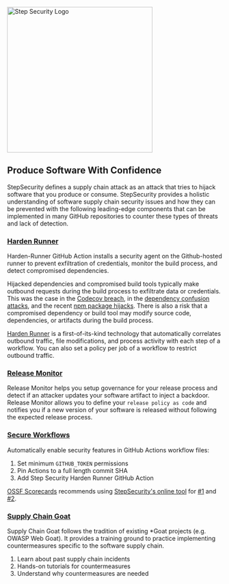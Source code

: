 <p align="left">
  <img src="https://step-security-images.s3.us-west-2.amazonaws.com/Final-Logo-06.png" alt="Step Security Logo" width="340">
</p>

## Produce Software With Confidence

StepSecurity defines a supply chain attack as an attack that tries to hijack software that you produce or consume. StepSecurity provides a holistic understanding of software supply chain security issues and how they can be prevented with the following leading-edge components that can be implemented in many GitHub repositories to counter these types of threats and lack of detection.

### [Harden Runner](https://github.com/step-security/harden-runner)

Harden-Runner GitHub Action installs a security agent on the Github-hosted runner to prevent exfiltration of credentials, monitor the build process, and detect compromised dependencies.

Hijacked dependencies and compromised build tools typically make outbound requests during the build process to exfiltrate data or credentials. This was the case in the [Codecov breach](https://www.bleepingcomputer.com/news/security/popular-codecov-code-coverage-tool-hacked-to-steal-dev-credentials/), in the [dependency confusion attacks](https://medium.com/@alex.birsan/dependency-confusion-4a5d60fec610), and the recent [npm package hijacks](https://github.com/faisalman/ua-parser-js/issues/536). There is also a risk that a compromised dependency or build tool may modify source code, dependencies, or artifacts during the build process.

[Harden Runner](https://github.com/step-security/harden-runner) is a first-of-its-kind technology that automatically correlates outbound traffic, file modifications, and process activity with each step of a workflow. You can also set a policy per job of a workflow to restrict outbound traffic. 

### [Release Monitor](https://github.com/apps/stepsecurity-app)

Release Monitor helps you setup governance for your release process and detect if an attacker updates your software artifact to inject a backdoor.
Release Monitor allows you to define your `release policy as code` and notifies you if a new version of your software is released without following the expected release process. 

### [Secure Workflows](https://github.com/step-security/secure-workflows)

Automatically enable security features in GitHub Actions workflow files:
1. Set minimum `GITHUB_TOKEN` permissions 
2. Pin Actions to a full length commit SHA
3. Add Step Security Harden Runner GitHub Action 

[OSSF Scorecards](https://opensource.googleblog.com/2020/11/security-scorecards-for-open-source.html) recommends using [StepSecurity's online tool](https://app.stepsecurity.io/) for [#1](https://github.com/ossf/scorecard/blob/main/docs/checks.md#token-permissions) and [#2](https://github.com/ossf/scorecard/blob/main/docs/checks.md#pinned-dependencies). 

### [Supply Chain Goat](https://github.com/step-security/supply-chain-goat)

Supply Chain Goat follows the tradition of existing *Goat projects (e.g. OWASP Web Goat). It provides
a training ground to practice implementing countermeasures specific to the software supply chain. 

1. Learn about past supply chain incidents
2. Hands-on tutorials for countermeasures
3. Understand why countermeasures are needed
